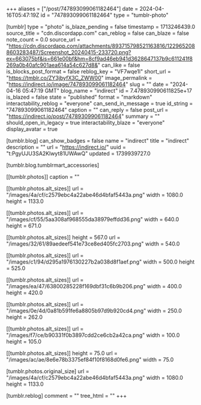 +++
aliases = ["/post/747893099061182464"]
date = 2024-04-16T05:47:19Z
id = "747893099061182464"
type = "tumblr-photo"

[tumblr]
type = "photo"
is_blaze_pending = false
timestamp = 1713246439.0
source_title = "cdn.discordapp.com"
can_reblog = false
can_blaze = false
note_count = 0.0
source_url = "https://cdn.discordapp.com/attachments/893715798521163816/1229652088603283487/Screenshot_20240415-233720.png?ex=663075bf&is=661e00bf&hm=8cf9ad46eb941d3628647137b9c611241f8269a0b40afc901aea614a54c627d8&"
can_like = false
is_blocks_post_format = false
reblog_key = "VF7wqe1l"
short_url = "https://tmblr.co/ZY3jbyfX3C_ZWW00"
image_permalink = "https://indirect.io/image/747893099061182464"
slug = ""
date = "2024-04-16 05:47:19 GMT"
blog_name = "indirect"
id = 7.478930990611825e+17
is_blazed = false
state = "published"
format = "markdown"
interactability_reblog = "everyone"
can_send_in_message = true
id_string = "747893099061182464"
caption = ""
can_reply = false
post_url = "https://indirect.io/post/747893099061182464"
summary = ""
should_open_in_legacy = true
interactability_blaze = "everyone"
display_avatar = true

[tumblr.blog]
can_show_badges = false
name = "indirect"
title = "indirect"
description = ""
url = "https://indirect.io/"
uuid = "t:PgyUJU3SA2Klwyt81UWAwQ"
updated = 1739939727.0

[tumblr.blog.tumblrmart_accessories]

[[tumblr.photos]]
caption = ""

[[tumblr.photos.alt_sizes]]
url = "/images/4a/cf/c2579ebc4a22abe46d4bfaf5443a.png"
width = 1080.0
height = 1133.0

[[tumblr.photos.alt_sizes]]
url = "/images/cf/55/5aa308af968555da38979effdd36.png"
width = 640.0
height = 671.0

[[tumblr.photos.alt_sizes]]
height = 567.0
url = "/images/32/61/89aedeef541e73ce8ed405fc2703.png"
width = 540.0

[[tumblr.photos.alt_sizes]]
url = "/images/c1/94/d295a1976130227b2a038d8f1aef.png"
width = 500.0
height = 525.0

[[tumblr.photos.alt_sizes]]
url = "/images/ea/47/63800285228f169dbf31c6b9b206.png"
width = 400.0
height = 420.0

[[tumblr.photos.alt_sizes]]
url = "/images/0e/4d/0a81b591fe6a8805b97d9b920cd4.png"
width = 250.0
height = 262.0

[[tumblr.photos.alt_sizes]]
url = "/images/f7/ce/b90331f0b3897cdd2ce6cb2a42ca.png"
width = 100.0
height = 105.0

[[tumblr.photos.alt_sizes]]
height = 75.0
url = "/images/ac/ae/8e6e78b3375ef84f10f8168d0fe6.png"
width = 75.0

[tumblr.photos.original_size]
url = "/images/4a/cf/c2579ebc4a22abe46d4bfaf5443a.png"
width = 1080.0
height = 1133.0

[tumblr.reblog]
comment = ""
tree_html = ""
+++
